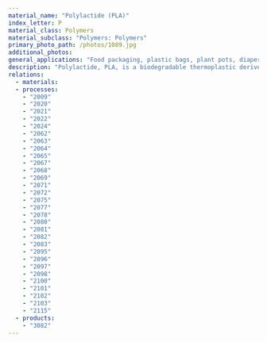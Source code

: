 ```yaml
---
material_name: "Polylactide (PLA)"
index_letter: P
material_class: Polymers
material_subclass: "Polymers: Polymers"
primary_photo_path: /photos/1089.jpg
additional_photos:
general_applications: "Food packaging, plastic bags, plant pots, diapers, bottles, cold drink cups, sheet and..."
description: "Polylactide, PLA, is a biodegradable thermoplastic derived from natural lactic acid from corn, maize or milk. It resembles clear polystyrene, provides good aesthetics (gloss and clarity), but it is stiff and brittle and needs modification using plasticizers for most practical applications. It can be processed like most thermoplastics into fibers, films, thermoformed or injection molded."
relations:
  - materials:
  - processes:
    - "2009"
    - "2020"
    - "2021"
    - "2022"
    - "2024"
    - "2062"
    - "2063"
    - "2064"
    - "2065"
    - "2067"
    - "2068"
    - "2069"
    - "2071"
    - "2072"
    - "2075"
    - "2077"
    - "2078"
    - "2080"
    - "2081"
    - "2082"
    - "2083"
    - "2095"
    - "2096"
    - "2097"
    - "2098"
    - "2100"
    - "2101"
    - "2102"
    - "2103"
    - "2115"
  - products:
    - "3082"
---
```

